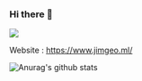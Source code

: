 ### Hi there 👋
![](https://vistr.dev/badge?repo=Jimgeo98.Jimgeo98)

Website : https://www.jimgeo.ml/

![Anurag's github stats](https://github-readme-stats.vercel.app/api?username=Jimgeo98&show_icons=true)

<!--
**Jimgeo98/Jimgeo98** is a ✨ _special_ ✨ repository because its `README.md` (this file) appears on your GitHub profile.

Here are some ideas to get you started:

- 🔭 I’m currently working on ...
- 🌱 I’m currently learning ...
- 👯 I’m looking to collaborate on ...
- 🤔 I’m looking for help with ...
- 💬 Ask me about ...
- 📫 How to reach me: ...
- 😄 Pronouns: ...
- ⚡ Fun fact: ...
-->
